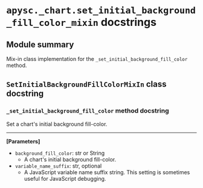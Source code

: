 # `apysc._chart.set_initial_background_fill_color_mixin` docstrings

## Module summary

Mix-in class implementation for the `_set_initial_background_fill_color` method.

## `SetInitialBackgroundFillColorMixIn` class docstring

### `_set_initial_background_fill_color` method docstring

Set a chart's initial background fill-color.<hr>

**[Parameters]**

- `background_fill_color`: str or String
  - A chart's initial background fill-color.
- `variable_name_suffix`: str, optional
  - A JavaScript variable name suffix string. This setting is sometimes useful for JavaScript debugging.